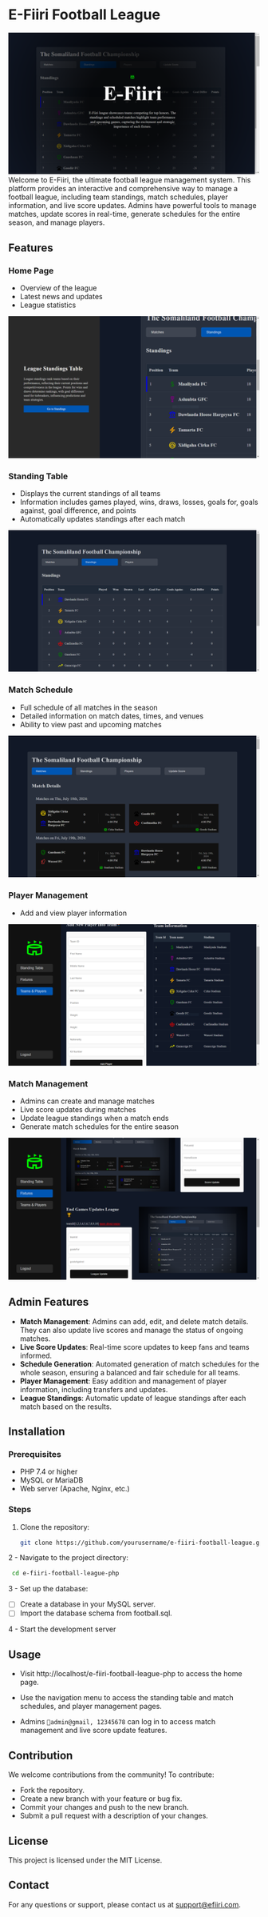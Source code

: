 # E-Fiiri Football League

![Home Page](./READMEIMG/hero.png)
Welcome to E-Fiiri, the ultimate football league management system. This platform provides an interactive and comprehensive way to manage a football league, including team standings, match schedules, player information, and live score updates. Admins have powerful tools to manage matches, update scores in real-time, generate schedules for the entire season, and manage players.

## Features

### Home Page

- Overview of the league
- Latest news and updates
- League statistics

![Home Page](READMEIMG/home.png)

### Standing Table

- Displays the current standings of all teams
- Information includes games played, wins, draws, losses, goals for, goals against, goal difference, and points
- Automatically updates standings after each match

![Standing Page](READMEIMG/standing.png)

### Match Schedule

- Full schedule of all matches in the season
- Detailed information on match dates, times, and venues
- Ability to view past and upcoming matches

![Match Schedule](READMEIMG/matches.png)

### Player Management

- Add and view player information

![Players Page](READMEIMG/addplayers.png)

### Match Management

- Admins can create and manage matches
- Live score updates during matches
- Update league standings when a match ends
- Generate match schedules for the entire season

![Update Score Page & League Update Page](READMEIMG/matches-manage.png)

## Admin Features

- **Match Management**: Admins can add, edit, and delete match details. They can also update live scores and manage the status of ongoing matches.
- **Live Score Updates**: Real-time score updates to keep fans and teams informed.
- **Schedule Generation**: Automated generation of match schedules for the whole season, ensuring a balanced and fair schedule for all teams.
- **Player Management**: Easy addition and management of player information, including transfers and updates.
- **League Standings**: Automatic update of league standings after each match based on the results.

## Installation

### Prerequisites

- PHP 7.4 or higher
- MySQL or MariaDB
- Web server (Apache, Nginx, etc.)

### Steps

1. Clone the repository:
   ```bash
   git clone https://github.com/yourusername/e-fiiri-football-league.git
   ```

2 - Navigate to the project directory:

```bash
 cd e-fiiri-football-league-php
```

3 - Set up the database:

- [ ] Create a database in your MySQL server.
- [ ] Import the database schema from football.sql.

4 - Start the development server

## Usage

- Visit http://localhost/e-fiiri-football-league-php to access the home page.

- Use the navigation menu to access the standing table and match schedules, and player management pages.
- Admins `📧admin@gmail, 12345678` can log in to access match management and live score update features.

## Contribution

We welcome contributions from the community! To contribute:

- Fork the repository.
- Create a new branch with your feature or bug fix.
- Commit your changes and push to the new branch.
- Submit a pull request with a description of your changes.

## License

This project is licensed under the MIT License.

## Contact

For any questions or support, please contact us at support@efiiri.com.

